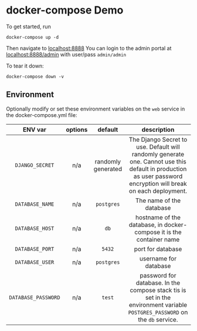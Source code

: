 # docker-compose  Demo

To get started, run

`docker-compose up -d`

Then navigate to [localhost:8888](http://localhost:8888)
You can login to the admin portal at [localhost:8888/admin](http://localhost:8888/admin)
with user/pass `admin/admin`

To tear it down:

`docker-compose down -v`


## Environment

Optionally modify or set  these environment variables on the `web` service
 in the docker-compose.yml file:
 
| ENV var | options | default | description |
| :---: | :---: | :---: | :---: |
| `DJANGO_SECRET` | n/a | randomly generated | The Django Secret to use. Default will randomly generate one. Cannot use this default in production as user password encryption will break on each deployment. |
| `DATABASE_NAME` | n/a | `postgres` | The name of the database |
| `DATABASE_HOST` | n/a | `db` | hostname of the database, in docker-compose it is the container name |
| `DATABASE_PORT` | n/a | `5432` | port for database |
| `DATABASE_USER` | n/a | `postgres` | username for database |
| `DATABASE_PASSWORD` | n/a | `test` | password for database. In the compose stack tis is set in the environment variable `POSTGRES_PASSWORD` on the `db` service. |
